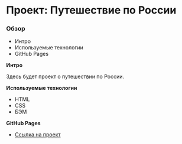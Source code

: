 # Проект: Путешествие по России

### Обзор
* Интро
* Используемые технологии
* GitHub Pages

**Интро**

Здесь будет проект о путешествии по России.

**Используемые технологии**
* HTML
* CSS
* БЭМ

**GitHub Pages**

* [Ссылка на проект](https://yaroslavleyman.github.io/russian-travel-bootcamp/)
